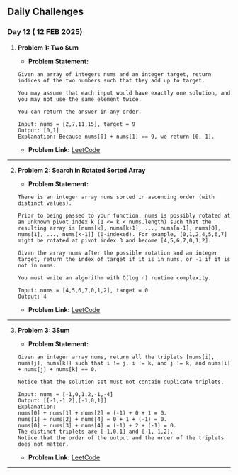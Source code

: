 ## Daily Challenges

### Day 12 ( 12 FEB 2025)

1. **Problem 1: Two Sum**
   - **Problem Statement:** 
   
   ````
   Given an array of integers nums and an integer target, return indices of the two numbers such that they add up to target.

   You may assume that each input would have exactly one solution, and you may not use the same element twice.

   You can return the answer in any order.

   Input: nums = [2,7,11,15], target = 9
   Output: [0,1]
   Explanation: Because nums[0] + nums[1] == 9, we return [0, 1].

   ````
   - **Problem Link:** [LeetCode](https://leetcode.com/problems/two-sum/description/)
---

2. **Problem 2: Search in Rotated Sorted Array**
   - **Problem Statement:** 
   
   ```
   There is an integer array nums sorted in ascending order (with distinct values).

   Prior to being passed to your function, nums is possibly rotated at an unknown pivot index k (1 <= k < nums.length) such that the resulting array is [nums[k], nums[k+1], ..., nums[n-1], nums[0], nums[1], ..., nums[k-1]] (0-indexed). For example, [0,1,2,4,5,6,7] might be rotated at pivot index 3 and become [4,5,6,7,0,1,2].

   Given the array nums after the possible rotation and an integer target, return the index of target if it is in nums, or -1 if it is not in nums.

   You must write an algorithm with O(log n) runtime complexity.

   Input: nums = [4,5,6,7,0,1,2], target = 0
   Output: 4

   ```
   - **Problem Link:** [LeetCode](https://leetcode.com/problems/search-in-rotated-sorted-array/description/)
---

3. **Problem 3: 3Sum**
   - **Problem Statement:** 
   
   ````
   Given an integer array nums, return all the triplets [nums[i], nums[j], nums[k]] such that i != j, i != k, and j != k, and nums[i] + nums[j] + nums[k] == 0.

   Notice that the solution set must not contain duplicate triplets.

   Input: nums = [-1,0,1,2,-1,-4]
   Output: [[-1,-1,2],[-1,0,1]]
   Explanation: 
   nums[0] + nums[1] + nums[2] = (-1) + 0 + 1 = 0.
   nums[1] + nums[2] + nums[4] = 0 + 1 + (-1) = 0.
   nums[0] + nums[3] + nums[4] = (-1) + 2 + (-1) = 0.
   The distinct triplets are [-1,0,1] and [-1,-1,2].
   Notice that the order of the output and the order of the triplets does not matter.

   ````
   - **Problem Link:** [LeetCode](https://leetcode.com/problems/3sum/description/)
   
---